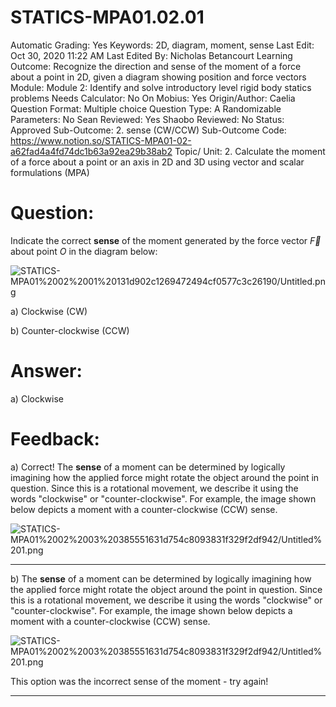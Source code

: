 # STATICS-MPA01.02.01

Automatic Grading: Yes
Keywords: 2D, diagram, moment, sense
Last Edit: Oct 30, 2020 11:22 AM
Last Edited By: Nicholas Betancourt
Learning Outcome: Recognize the direction and sense of the moment of a force about a point in 2D, given a diagram showing position and force vectors
Module: Module 2: Identify and solve introductory level rigid body statics problems
Needs Calculator: No
On Mobius: Yes
Origin/Author: Caelia
Question Format: Multiple choice
Question Type: A
Randomizable Parameters: No
Sean Reviewed: Yes
Shaobo Reviewed: No
Status: Approved
Sub-Outcome: 2. sense (CW/CCW)
Sub-Outcome Code: https://www.notion.so/STATICS-MPA01-02-a62fad4a4fd74dc1b63a92ea29b38ab2
Topic/ Unit: 2. Calculate the moment of a force about a point or an axis in 2D and 3D using vector and scalar formulations (MPA)

# Question:

Indicate the correct **sense** of the moment generated by the force vector $\overrightarrow{F}$ about point $O$ in the diagram below:

![STATICS-MPA01%2002%2001%20131d902c1269472494cf0577c3c26190/Untitled.png](STATICS-MPA01%2002%2001%20131d902c1269472494cf0577c3c26190/Untitled.png)

a) Clockwise (CW)

b) Counter-clockwise (CCW)

# Answer:

a) Clockwise

# Feedback:

a) Correct! The **sense** of a moment can be determined by logically imagining how the applied force might rotate the object around the point in question.  Since this is a rotational movement, we describe it using the words "clockwise" or "counter-clockwise". For example, the image shown below depicts a moment with a counter-clockwise (CCW) sense. 

![STATICS-MPA01%2002%2003%20385551631d754c8093831f329f2df942/Untitled%201.png](STATICS-MPA01%2002%2003%20385551631d754c8093831f329f2df942/Untitled%201.png)

---

b) The **sense** of a moment can be determined by logically imagining how the applied force might rotate the object around the point in question.  Since this is a rotational movement, we describe it using the words "clockwise" or "counter-clockwise". For example, the image shown below depicts a moment with a counter-clockwise (CCW) sense. 

![STATICS-MPA01%2002%2003%20385551631d754c8093831f329f2df942/Untitled%201.png](STATICS-MPA01%2002%2003%20385551631d754c8093831f329f2df942/Untitled%201.png)

This option was the incorrect sense of the moment - try again!

---